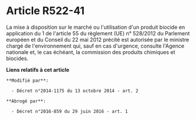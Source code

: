 # Article R522-41

La mise à disposition sur le marché ou l'utilisation d'un produit biocide en application du 1 de l'article 55 du règlement
(UE) n° 528/2012 du Parlement européen et du Conseil du 22 mai 2012 précité est autorisée par le ministre chargé de
l'environnement qui, sauf en cas d'urgence, consulte l'Agence nationale et, le cas échéant, la commission des produits
chimiques et biocides.

**Liens relatifs à cet article**

	**Modifié par**:

	  - Décret n°2014-1175 du 13 octobre 2014 - art. 2

	**Abrogé par**:

	  - Décret n°2016-859 du 29 juin 2016 - art. 1
